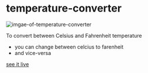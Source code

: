 # temperature-converter

![imgae-of-temperature-converter](https://imgur.com/FCCzdpV.png)

To convert between Celsius and Fahrenheit temperature

- you can change between celcius to farenheit 
- and vice-versa

[see it live](https://ronyahmed1200.github.io/temperature-converter/)
